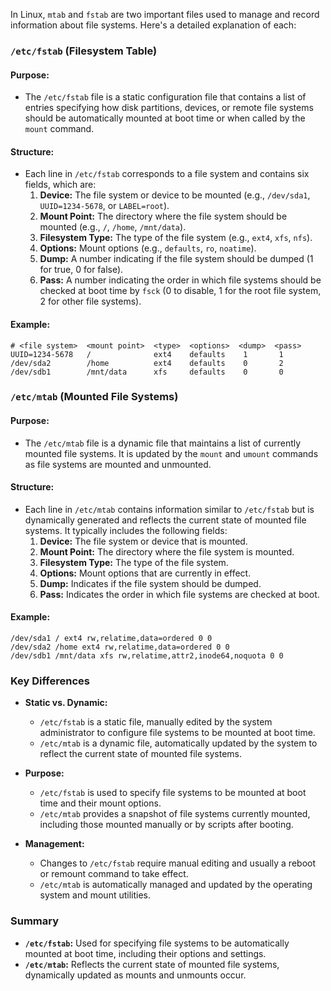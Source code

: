 In Linux, `mtab` and `fstab` are two important files used to manage and record information about file systems. Here's a detailed explanation of each:

### `/etc/fstab` (Filesystem Table)

#### Purpose:
- The `/etc/fstab` file is a static configuration file that contains a list of entries specifying how disk partitions, devices, or remote file systems should be automatically mounted at boot time or when called by the `mount` command.

#### Structure:
- Each line in `/etc/fstab` corresponds to a file system and contains six fields, which are:
  1. **Device:** The file system or device to be mounted (e.g., `/dev/sda1`, `UUID=1234-5678`, or `LABEL=root`).
  2. **Mount Point:** The directory where the file system should be mounted (e.g., `/`, `/home`, `/mnt/data`).
  3. **Filesystem Type:** The type of the file system (e.g., `ext4`, `xfs`, `nfs`).
  4. **Options:** Mount options (e.g., `defaults`, `ro`, `noatime`).
  5. **Dump:** A number indicating if the file system should be dumped (1 for true, 0 for false).
  6. **Pass:** A number indicating the order in which file systems should be checked at boot time by `fsck` (0 to disable, 1 for the root file system, 2 for other file systems).

#### Example:
```plaintext
# <file system>  <mount point>  <type>  <options>  <dump>  <pass>
UUID=1234-5678   /              ext4    defaults    1       1
/dev/sda2        /home          ext4    defaults    0       2
/dev/sdb1        /mnt/data      xfs     defaults    0       0
```

### `/etc/mtab` (Mounted File Systems)

#### Purpose:
- The `/etc/mtab` file is a dynamic file that maintains a list of currently mounted file systems. It is updated by the `mount` and `umount` commands as file systems are mounted and unmounted.

#### Structure:
- Each line in `/etc/mtab` contains information similar to `/etc/fstab` but is dynamically generated and reflects the current state of mounted file systems. It typically includes the following fields:
  1. **Device:** The file system or device that is mounted.
  2. **Mount Point:** The directory where the file system is mounted.
  3. **Filesystem Type:** The type of the file system.
  4. **Options:** Mount options that are currently in effect.
  5. **Dump:** Indicates if the file system should be dumped.
  6. **Pass:** Indicates the order in which file systems are checked at boot.

#### Example:
```plaintext
/dev/sda1 / ext4 rw,relatime,data=ordered 0 0
/dev/sda2 /home ext4 rw,relatime,data=ordered 0 0
/dev/sdb1 /mnt/data xfs rw,relatime,attr2,inode64,noquota 0 0
```

### Key Differences

- **Static vs. Dynamic:**
  - `/etc/fstab` is a static file, manually edited by the system administrator to configure file systems to be mounted at boot time.
  - `/etc/mtab` is a dynamic file, automatically updated by the system to reflect the current state of mounted file systems.

- **Purpose:**
  - `/etc/fstab` is used to specify file systems to be mounted at boot time and their mount options.
  - `/etc/mtab` provides a snapshot of file systems currently mounted, including those mounted manually or by scripts after booting.

- **Management:**
  - Changes to `/etc/fstab` require manual editing and usually a reboot or remount command to take effect.
  - `/etc/mtab` is automatically managed and updated by the operating system and mount utilities.

### Summary

- **`/etc/fstab`:** Used for specifying file systems to be automatically mounted at boot time, including their options and settings.
- **`/etc/mtab`:** Reflects the current state of mounted file systems, dynamically updated as mounts and unmounts occur.

